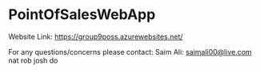 # PointOfSalesWebApp
Website Link: https://group9poss.azurewebsites.net/

For any questions/concerns please contact:
Saim Ali: saimali00@live.com
nat
rob
josh
do
